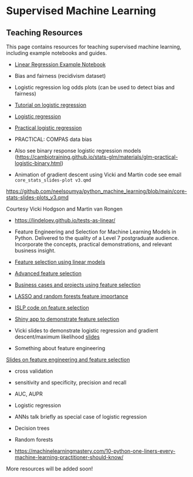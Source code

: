 # Supervised Machine Learning

## Teaching Resources

This page contains resources for teaching supervised machine learning, including example notebooks and guides.

- [Linear Regression Example Notebook](https://github.com/neelsoumya/python_machine_learning/files/linear_regression.ipynb)

- Bias and fairness (recidivism dataset)
  
- Logistic regression log odds plots (can be used to detect bias and fairness)

- [Tutorial on logistic regression](https://github.com/neelsoumya/python_machine_learning/blob/main/logistic_intro_simple.md)

- [Logistic regression](https://github.com/neelsoumya/python_machine_learning/blob/main/logistic_regression_python_simple.ipynb)

- [Practical logistic regression](https://github.com/neelsoumya/python_machine_learning/blob/main/practical_logistic_regression.md)

- PRACTICAL: COMPAS data bias

- Also see binary response logistic regression models (https://cambiotraining.github.io/stats-glm/materials/glm-practical-logistic-binary.html)

- Animation of gradient descent using Vicki and Martin code see email `core_stats_slides-plot v3.qmd`

https://github.com/neelsoumya/python_machine_learning/blob/main/core-stats-slides-plots_v3.qmd

Courtesy Vicki Hodgson and Martin van Rongen

 - https://lindeloev.github.io/tests-as-linear/

- Feature Engineering and Selection for Machine Learning Models in Python. Delivered to the quality of a Level 7 postgraduate audience.  Incorporate the concepts, practical demonstrations, and relevant business insight.

- [Feature selection using linear models](https://github.com/neelsoumya/python_machine_learning/blob/main/feature_engineering_linearmodels.ipynb)

- [Advanced feature selection](https://github.com/neelsoumya/python_machine_learning/blob/main/feature_selection.ipynb)

- [Business cases and projects using feature selection](https://github.com/neelsoumya/python_machine_learning/blob/main/business_cases_feature_engneering.ipynb)

- [LASSO and random forests feature importance](https://github.com/neelsoumya/python_machine_learning/blob/main/feature_selection_LASSO_trees.ipynb)

- [ISLP code on feature selection](https://github.com/intro-stat-learning/ISLP_labs/blob/stable/Ch06-varselect-lab.ipynb)

- [Shiny app to demonstrate feature selection](https://sb2333.shinyapps.io/shiny_feature_selection/)

- Vicki slides to demonstrate logistic regression and gradient descent/maximum likelihood [slides](https://github.com/neelsoumya/basic_statistics/blob/master/2025_bbs-stats_VickyHodgson.pptx)


- Something about feature engineering

[Slides on feature engineering and feature selection](https://github.com/neelsoumya/python_machine_learning/blob/main/talk_featureselection_ML_SoumyaBanerjee.pptx)


- cross validation

- sensitivity and specificity, precision and recall

- AUC, AUPR

- Logistic regression

- ANNs talk briefly as special case of logistic regression

- Decision trees

- Random forests

- https://machinelearningmastery.com/10-python-one-liners-every-machine-learning-practitioner-should-know/

More resources will be added soon!
